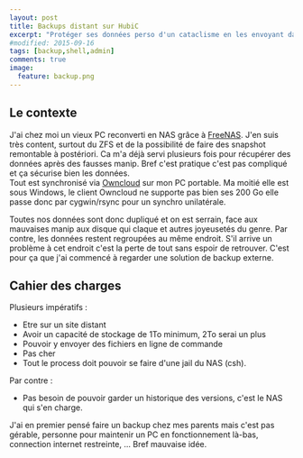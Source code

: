 ```yaml
---
layout: post
title: Backups distant sur HubiC
excerpt: "Protéger ses données perso d'un cataclisme en les envoyant dans le cloud"
#modified: 2015-09-16
tags: [backup,shell,admin]
comments: true
image:
  feature: backup.png
---
```

## Le contexte
J'ai chez moi un vieux PC reconverti en NAS grâce à [FreeNAS](http://www.freenas.org/). J'en suis très content, surtout du ZFS et de la possibilité de faire
des snapshot remontable à postériori. Ca m'a déjà servi plusieurs fois pour récupérer des données après des fausses manip. Bref c'est pratique c'est pas
compliqué et ça sécurise bien les données.<br/>
Tout est synchronisé via [Owncloud](https://owncloud.org/) sur mon PC portable. Ma moitié elle est sous Windows, le client Owncloud ne supporte pas bien ses
200 Go elle passe donc par cygwin/rsync pour un synchro unilatérale.

Toutes nos données sont donc dupliqué et on est serrain, face aux mauvaises manip aux disque qui claque et autres joyeusetés du genre. Par contre, les données
restent regroupées au même endroit. S'il arrive un problème à cet endroit c'est la perte de tout sans espoir de retrouver. C'est pour ça que j'ai commencé à
regarder une solution de backup externe.

## Cahier des charges
Plusieurs impératifs :

* Etre sur un site distant
* Avoir un capacité de stockage de 1To minimum, 2To serai un plus
* Pouvoir y envoyer des fichiers en ligne de commande
* Pas cher
* Tout le process doit pouvoir se faire d'une jail du NAS (csh).

Par contre :

* Pas besoin de pouvoir garder un historique des versions, c'est le NAS qui s'en charge.

J'ai en premier pensé faire un backup chez mes parents mais c'est pas gérable, personne pour maintenir un PC en fonctionnement là-bas, connection internet
restreinte, ... Bref mauvaise idée.

